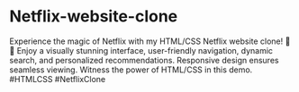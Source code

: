 # Netflix-website-clone
Experience the magic of Netflix with my HTML/CSS Netflix website clone! 🎥✨ Enjoy a visually stunning interface, user-friendly navigation, dynamic search, and personalized recommendations. Responsive design ensures seamless viewing. Witness the power of HTML/CSS in this demo. #HTMLCSS #NetflixClone

